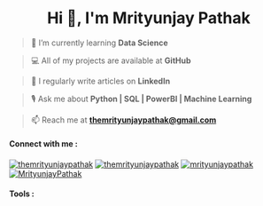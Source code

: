 <h1 align="center">Hi 👋, I'm Mrityunjay Pathak</h1>

> 🌱 I’m currently learning **Data Science**

> 💻 All of my projects are available at **GitHub**

> 📝 I regularly write articles on **LinkedIn**

> 🎙️ Ask me about **Python | SQL | PowerBI | Machine Learning**

> 📫 Reach me at **themrityunjaypathak@gmail.com**

<h4 align="left">Connect with me :</h4>
<a href="https://www.linkedin.com/in/themrityunjaypathak" target="blank"><img align="center" src="https://img.shields.io/badge/LinkedIn-0077B5?style=for-the-badge&logo=linkedin&logoColor=white" alt="themrityunjaypathak"/></a>
<a href="https://www.kaggle.com/themrityunjaypathak" target="blank"><img align="center" src="https://img.shields.io/badge/Kaggle-20BEFF?style=for-the-badge&logo=Kaggle&logoColor=white" alt="themrityunjaypathak"/></a>
<a href="https://www.hackerrank.com/mrityunjaypathak" target="blank"><img align="center" src="https://img.shields.io/badge/-Hackerrank-2EC866?style=for-the-badge&logo=HackerRank&logoColor=white" alt="mrityunjaypathak"/></a>
<a href="https://linktr.ee/MrityunjayPathak" target="blank"><img align="center" src="https://img.shields.io/badge/linktree-39E09B?style=for-the-badge&logo=linktree&logoColor=white" alt="MrityunjayPathak"/></a>

<h4 align="left">Tools :</h4>
<a href="https://www.python.org/" target="blank"><img align="center" src="https://img.shields.io/badge/Python-FFD43B?style=for-the-badge&logo=python&logoColor=blue" alt=""/></a>
<a href="https://numpy.org/" target="blank"><img align="center" src="https://img.shields.io/badge/Numpy-777BB4?style=for-the-badge&logo=numpy&logoColor=white" alt=""/></a>
<a href="https://pandas.pydata.org/" target="blank"><img align="center" src="https://img.shields.io/badge/Pandas-2C2D72?style=for-the-badge&logo=pandas&logoColor=white" alt=""/></a>
<a href="https://scikit-learn.org/stable/" target="blank"><img align="center" src="https://img.shields.io/badge/scikit_learn-F7931E?style=for-the-badge&logo=scikit-learn&logoColor=white" alt=""/></a>
<a href="https://www.mysql.com/" target="blank"><img align="center" src="https://img.shields.io/badge/MySQL-005C84?style=for-the-badge&logo=mysql&logoColor=white" alt=""/></a>
<a href="https://powerbi.microsoft.com/en-in/" target="blank"><img align="center" src="https://img.shields.io/badge/PowerBI-F2C811?style=for-the-badge&logo=Power%20BI&logoColor=white" alt=""/></a>
